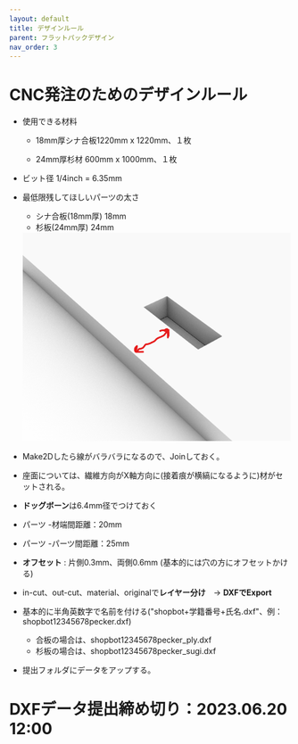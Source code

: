 ```yaml
---
layout: default
title: デザインルール
parent: フラットパックデザイン
nav_order: 3
---
```


# CNC発注のためのデザインルール

* 使用できる材料

  * 18mm厚シナ合板1220mm x 1220mm、１枚

  * 24mm厚杉材 600mm x 1000mm、１枚

* ビット径 1/4inch = 6.35mm

* 最低限残してほしいパーツの太さ
  * シナ合板(18mm厚) 18mm
  * 杉板(24mm厚) 24mm

  <img src="../images/minimum_thickness.png" alt="hi" class="inline"/>


* Make2Dしたら線がバラバラになるので、Joinしておく。

* 座面については、繊維方向がX軸方向に(接着痕が横縞になるように)材がセットされる。

* **ドッグボーン**は6.4mm径でつけておく

* パーツ -材端間距離：20mm

* パーツ -パーツ間距離：25mm

* **オフセット** : 片側0.3mm、両側0.6mm (基本的には穴の方にオフセットかける)

* in-cut、out-cut、material、originalで**レイヤー分け**　→ **DXFでExport**

* 基本的に半角英数字で名前を付ける("shopbot+学籍番号+氏名.dxf"、例：shopbot12345678pecker.dxf)
  * 合板の場合は、shopbot12345678pecker_ply.dxf
  * 杉板の場合は、shopbot12345678pecker_sugi.dxf


* 提出フォルダにデータをアップする。

# DXFデータ提出締め切り：2023.06.20 12:00

